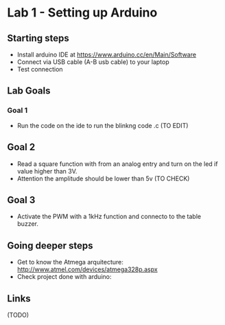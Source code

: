 # Lab 1 - Setting up Arduino


## Starting steps

* Install arduino IDE at  https://www.arduino.cc/en/Main/Software
* Connect via USB cable (A-B usb cable) to your laptop
* Test connection


## Lab Goals

### Goal 1
* Run the code on the ide to run the blinkng code .c (TO EDIT)

## Goal 2

* Read a square function with from an analog entry and turn on the led if value higher than 3V.
* Attention the amplitude should be lower than 5v (TO CHECK)

## Goal 3
* Activate the PWM with a 1kHz function and connecto to the table buzzer.


## Going deeper steps
* Get to know the Atmega arquitecture: http://www.atmel.com/devices/atmega328p.aspx
* Check project done with arduino: 

## Links

(TODO)




